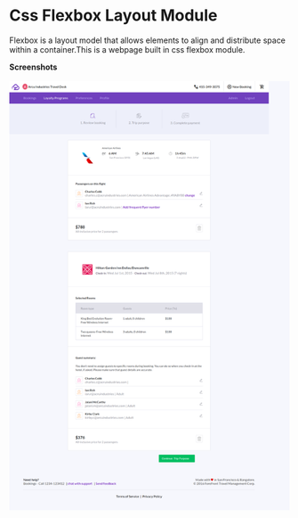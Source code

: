 # Css Flexbox Layout Module

Flexbox is a layout model that allows elements to align and distribute space within a container.This is a webpage built in css flexbox module.

<b>Screenshots</b><br><br>
<kbd>
<img src="scrrenshot.png" alt="Landing page screenshot"/>
</kbd>
